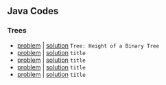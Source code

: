 ## Java Codes
### Trees
- [problem](https://www.hackerrank.com/challenges/tree-height-of-a-binary-tree) | [solution](tree-height-of-a-binary-tree.java) `Tree: Height of a Binary Tree`
- [problem](link) | [solution](file.java) `title`
- [problem](link) | [solution](file.java) `title`
- [problem](link) | [solution](file.java) `title`
- [problem](link) | [solution](file.java) `title`